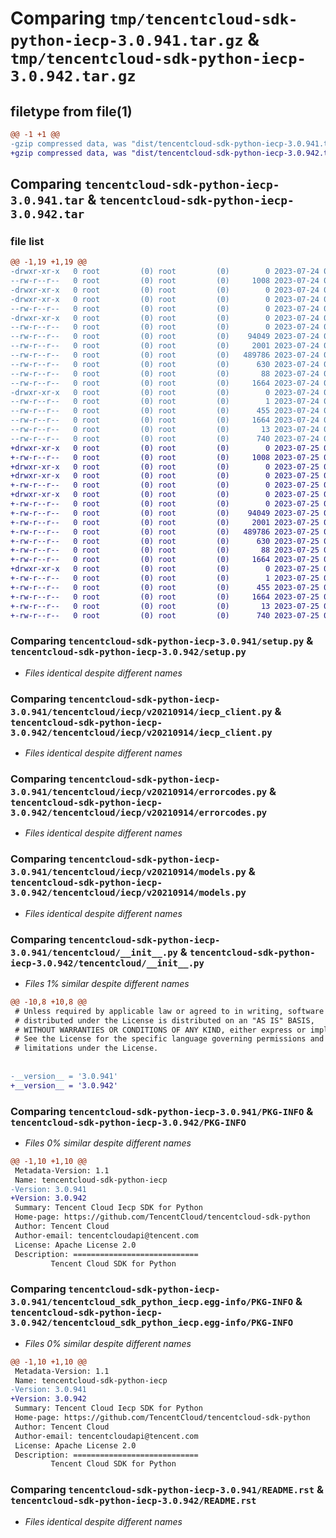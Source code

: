 # Comparing `tmp/tencentcloud-sdk-python-iecp-3.0.941.tar.gz` & `tmp/tencentcloud-sdk-python-iecp-3.0.942.tar.gz`

## filetype from file(1)

```diff
@@ -1 +1 @@
-gzip compressed data, was "dist/tencentcloud-sdk-python-iecp-3.0.941.tar", last modified: Mon Jul 24 00:38:23 2023, max compression
+gzip compressed data, was "dist/tencentcloud-sdk-python-iecp-3.0.942.tar", last modified: Tue Jul 25 04:19:35 2023, max compression
```

## Comparing `tencentcloud-sdk-python-iecp-3.0.941.tar` & `tencentcloud-sdk-python-iecp-3.0.942.tar`

### file list

```diff
@@ -1,19 +1,19 @@
-drwxr-xr-x   0 root         (0) root         (0)        0 2023-07-24 00:38:23.000000 tencentcloud-sdk-python-iecp-3.0.941/
--rw-r--r--   0 root         (0) root         (0)     1008 2023-07-24 00:38:23.000000 tencentcloud-sdk-python-iecp-3.0.941/setup.py
-drwxr-xr-x   0 root         (0) root         (0)        0 2023-07-24 00:38:23.000000 tencentcloud-sdk-python-iecp-3.0.941/tencentcloud/
-drwxr-xr-x   0 root         (0) root         (0)        0 2023-07-24 00:38:23.000000 tencentcloud-sdk-python-iecp-3.0.941/tencentcloud/iecp/
--rw-r--r--   0 root         (0) root         (0)        0 2023-07-24 00:38:23.000000 tencentcloud-sdk-python-iecp-3.0.941/tencentcloud/iecp/__init__.py
-drwxr-xr-x   0 root         (0) root         (0)        0 2023-07-24 00:38:23.000000 tencentcloud-sdk-python-iecp-3.0.941/tencentcloud/iecp/v20210914/
--rw-r--r--   0 root         (0) root         (0)        0 2023-07-24 00:38:23.000000 tencentcloud-sdk-python-iecp-3.0.941/tencentcloud/iecp/v20210914/__init__.py
--rw-r--r--   0 root         (0) root         (0)    94049 2023-07-24 00:38:23.000000 tencentcloud-sdk-python-iecp-3.0.941/tencentcloud/iecp/v20210914/iecp_client.py
--rw-r--r--   0 root         (0) root         (0)     2001 2023-07-24 00:38:23.000000 tencentcloud-sdk-python-iecp-3.0.941/tencentcloud/iecp/v20210914/errorcodes.py
--rw-r--r--   0 root         (0) root         (0)   489786 2023-07-24 00:38:23.000000 tencentcloud-sdk-python-iecp-3.0.941/tencentcloud/iecp/v20210914/models.py
--rw-r--r--   0 root         (0) root         (0)      630 2023-07-24 00:38:23.000000 tencentcloud-sdk-python-iecp-3.0.941/tencentcloud/__init__.py
--rw-r--r--   0 root         (0) root         (0)       88 2023-07-24 00:38:23.000000 tencentcloud-sdk-python-iecp-3.0.941/setup.cfg
--rw-r--r--   0 root         (0) root         (0)     1664 2023-07-24 00:38:23.000000 tencentcloud-sdk-python-iecp-3.0.941/PKG-INFO
-drwxr-xr-x   0 root         (0) root         (0)        0 2023-07-24 00:38:23.000000 tencentcloud-sdk-python-iecp-3.0.941/tencentcloud_sdk_python_iecp.egg-info/
--rw-r--r--   0 root         (0) root         (0)        1 2023-07-24 00:38:23.000000 tencentcloud-sdk-python-iecp-3.0.941/tencentcloud_sdk_python_iecp.egg-info/dependency_links.txt
--rw-r--r--   0 root         (0) root         (0)      455 2023-07-24 00:38:23.000000 tencentcloud-sdk-python-iecp-3.0.941/tencentcloud_sdk_python_iecp.egg-info/SOURCES.txt
--rw-r--r--   0 root         (0) root         (0)     1664 2023-07-24 00:38:23.000000 tencentcloud-sdk-python-iecp-3.0.941/tencentcloud_sdk_python_iecp.egg-info/PKG-INFO
--rw-r--r--   0 root         (0) root         (0)       13 2023-07-24 00:38:23.000000 tencentcloud-sdk-python-iecp-3.0.941/tencentcloud_sdk_python_iecp.egg-info/top_level.txt
--rw-r--r--   0 root         (0) root         (0)      740 2023-07-24 00:38:23.000000 tencentcloud-sdk-python-iecp-3.0.941/README.rst
+drwxr-xr-x   0 root         (0) root         (0)        0 2023-07-25 04:19:35.000000 tencentcloud-sdk-python-iecp-3.0.942/
+-rw-r--r--   0 root         (0) root         (0)     1008 2023-07-25 04:19:35.000000 tencentcloud-sdk-python-iecp-3.0.942/setup.py
+drwxr-xr-x   0 root         (0) root         (0)        0 2023-07-25 04:19:35.000000 tencentcloud-sdk-python-iecp-3.0.942/tencentcloud/
+drwxr-xr-x   0 root         (0) root         (0)        0 2023-07-25 04:19:35.000000 tencentcloud-sdk-python-iecp-3.0.942/tencentcloud/iecp/
+-rw-r--r--   0 root         (0) root         (0)        0 2023-07-25 04:19:35.000000 tencentcloud-sdk-python-iecp-3.0.942/tencentcloud/iecp/__init__.py
+drwxr-xr-x   0 root         (0) root         (0)        0 2023-07-25 04:19:35.000000 tencentcloud-sdk-python-iecp-3.0.942/tencentcloud/iecp/v20210914/
+-rw-r--r--   0 root         (0) root         (0)        0 2023-07-25 04:19:35.000000 tencentcloud-sdk-python-iecp-3.0.942/tencentcloud/iecp/v20210914/__init__.py
+-rw-r--r--   0 root         (0) root         (0)    94049 2023-07-25 04:19:35.000000 tencentcloud-sdk-python-iecp-3.0.942/tencentcloud/iecp/v20210914/iecp_client.py
+-rw-r--r--   0 root         (0) root         (0)     2001 2023-07-25 04:19:35.000000 tencentcloud-sdk-python-iecp-3.0.942/tencentcloud/iecp/v20210914/errorcodes.py
+-rw-r--r--   0 root         (0) root         (0)   489786 2023-07-25 04:19:35.000000 tencentcloud-sdk-python-iecp-3.0.942/tencentcloud/iecp/v20210914/models.py
+-rw-r--r--   0 root         (0) root         (0)      630 2023-07-25 04:19:35.000000 tencentcloud-sdk-python-iecp-3.0.942/tencentcloud/__init__.py
+-rw-r--r--   0 root         (0) root         (0)       88 2023-07-25 04:19:35.000000 tencentcloud-sdk-python-iecp-3.0.942/setup.cfg
+-rw-r--r--   0 root         (0) root         (0)     1664 2023-07-25 04:19:35.000000 tencentcloud-sdk-python-iecp-3.0.942/PKG-INFO
+drwxr-xr-x   0 root         (0) root         (0)        0 2023-07-25 04:19:35.000000 tencentcloud-sdk-python-iecp-3.0.942/tencentcloud_sdk_python_iecp.egg-info/
+-rw-r--r--   0 root         (0) root         (0)        1 2023-07-25 04:19:35.000000 tencentcloud-sdk-python-iecp-3.0.942/tencentcloud_sdk_python_iecp.egg-info/dependency_links.txt
+-rw-r--r--   0 root         (0) root         (0)      455 2023-07-25 04:19:35.000000 tencentcloud-sdk-python-iecp-3.0.942/tencentcloud_sdk_python_iecp.egg-info/SOURCES.txt
+-rw-r--r--   0 root         (0) root         (0)     1664 2023-07-25 04:19:35.000000 tencentcloud-sdk-python-iecp-3.0.942/tencentcloud_sdk_python_iecp.egg-info/PKG-INFO
+-rw-r--r--   0 root         (0) root         (0)       13 2023-07-25 04:19:35.000000 tencentcloud-sdk-python-iecp-3.0.942/tencentcloud_sdk_python_iecp.egg-info/top_level.txt
+-rw-r--r--   0 root         (0) root         (0)      740 2023-07-25 04:19:35.000000 tencentcloud-sdk-python-iecp-3.0.942/README.rst
```

### Comparing `tencentcloud-sdk-python-iecp-3.0.941/setup.py` & `tencentcloud-sdk-python-iecp-3.0.942/setup.py`

 * *Files identical despite different names*

### Comparing `tencentcloud-sdk-python-iecp-3.0.941/tencentcloud/iecp/v20210914/iecp_client.py` & `tencentcloud-sdk-python-iecp-3.0.942/tencentcloud/iecp/v20210914/iecp_client.py`

 * *Files identical despite different names*

### Comparing `tencentcloud-sdk-python-iecp-3.0.941/tencentcloud/iecp/v20210914/errorcodes.py` & `tencentcloud-sdk-python-iecp-3.0.942/tencentcloud/iecp/v20210914/errorcodes.py`

 * *Files identical despite different names*

### Comparing `tencentcloud-sdk-python-iecp-3.0.941/tencentcloud/iecp/v20210914/models.py` & `tencentcloud-sdk-python-iecp-3.0.942/tencentcloud/iecp/v20210914/models.py`

 * *Files identical despite different names*

### Comparing `tencentcloud-sdk-python-iecp-3.0.941/tencentcloud/__init__.py` & `tencentcloud-sdk-python-iecp-3.0.942/tencentcloud/__init__.py`

 * *Files 1% similar despite different names*

```diff
@@ -10,8 +10,8 @@
 # Unless required by applicable law or agreed to in writing, software
 # distributed under the License is distributed on an "AS IS" BASIS,
 # WITHOUT WARRANTIES OR CONDITIONS OF ANY KIND, either express or implied.
 # See the License for the specific language governing permissions and
 # limitations under the License.
 
 
-__version__ = '3.0.941'
+__version__ = '3.0.942'
```

### Comparing `tencentcloud-sdk-python-iecp-3.0.941/PKG-INFO` & `tencentcloud-sdk-python-iecp-3.0.942/PKG-INFO`

 * *Files 0% similar despite different names*

```diff
@@ -1,10 +1,10 @@
 Metadata-Version: 1.1
 Name: tencentcloud-sdk-python-iecp
-Version: 3.0.941
+Version: 3.0.942
 Summary: Tencent Cloud Iecp SDK for Python
 Home-page: https://github.com/TencentCloud/tencentcloud-sdk-python
 Author: Tencent Cloud
 Author-email: tencentcloudapi@tencent.com
 License: Apache License 2.0
 Description: ============================
         Tencent Cloud SDK for Python
```

### Comparing `tencentcloud-sdk-python-iecp-3.0.941/tencentcloud_sdk_python_iecp.egg-info/PKG-INFO` & `tencentcloud-sdk-python-iecp-3.0.942/tencentcloud_sdk_python_iecp.egg-info/PKG-INFO`

 * *Files 0% similar despite different names*

```diff
@@ -1,10 +1,10 @@
 Metadata-Version: 1.1
 Name: tencentcloud-sdk-python-iecp
-Version: 3.0.941
+Version: 3.0.942
 Summary: Tencent Cloud Iecp SDK for Python
 Home-page: https://github.com/TencentCloud/tencentcloud-sdk-python
 Author: Tencent Cloud
 Author-email: tencentcloudapi@tencent.com
 License: Apache License 2.0
 Description: ============================
         Tencent Cloud SDK for Python
```

### Comparing `tencentcloud-sdk-python-iecp-3.0.941/README.rst` & `tencentcloud-sdk-python-iecp-3.0.942/README.rst`

 * *Files identical despite different names*

